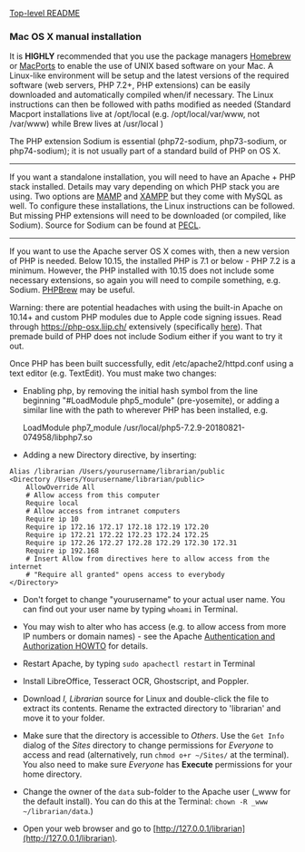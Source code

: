 [Top-level README](README.md)

### Mac OS X manual installation

It is **HIGHLY** recommended that you use the package managers [Homebrew](https://brew.sh/) or [MacPorts](https://www.macports.org/) to enable the use of UNIX based software on your Mac. A Linux-like environment will be setup and the latest versions of the required software (web servers, PHP 7.2+, PHP extensions) can be easily downloaded and automatically compiled when/if necessary. The Linux instructions can then be followed with paths modified as needed (Standard Macport installations live at /opt/local (e.g. /opt/local/var/www, not /var/www) while Brew lives at /usr/local )

The PHP extension Sodium is essential (php72-sodium, php73-sodium, or php74-sodium); it is not usually part of a standard build of PHP on OS X.

----

If you want a standalone installation, you will need to have an Apache + PHP stack installed. Details may vary depending on which PHP stack you are using. Two options are [MAMP](https://www.mamp.info/en/mac/) and [XAMPP](https://xampp.site/) but they come with MySQL as well. To configure these installations, the Linux instructions can be followed. But missing PHP extensions will need to be downloaded (or compiled, like Sodium). Source for Sodium can be found at [PECL](https://pecl.php.net/).

----

If you want to use the Apache server OS X comes with, then a new version of PHP is needed. Below 10.15, the installed PHP is 7.1 or below - PHP 7.2 is a minimum. However, the PHP installed with 10.15 does not include some necessary extensions, so again you will need to compile something, e.g. Sodium. [PHPBrew](https://github.com/phpbrew/phpbrew) may be useful.

Warning: there are potential headaches with using the built-in Apache on 10.14+ and custom PHP modules due to Apple code signing issues. Read through https://php-osx.liip.ch/ extensively (specifically [here](https://github.com/liip/php-osx/issues/249)). That premade build of PHP does not include Sodium either if you want to try it out.

Once PHP has been built successfully, edit /etc/apache2/httpd.conf using a text editor (e.g. TextEdit). You must make two changes:

* Enabling php, by removing the initial hash symbol from the line beginning "#LoadModule php5_module" (pre-yosemite), or adding a similar line with the path to wherever PHP has been installed, e.g.

    LoadModule php7_module /usr/local/php5-7.2.9-20180821-074958/libphp7.so

* Adding a new Directory directive, by inserting: 

```apache_conf
Alias /librarian /Users/yourusername/librarian/public
<Directory /Users/Yourusername/librarian/public>
    AllowOverride All
    # Allow access from this computer
    Require local
    # Allow access from intranet computers
    Require ip 10
    Require ip 172.16 172.17 172.18 172.19 172.20
    Require ip 172.21 172.22 172.23 172.24 172.25
    Require ip 172.26 172.27 172.28 172.29 172.30 172.31
    Require ip 192.168
    # Insert Allow from directives here to allow access from the internet
    # "Require all granted" opens access to everybody
</Directory>
```

* Don't forget to change "yourusername" to your actual user name. You can find out your user name by typing `whoami` in Terminal.  
* You may wish to alter who has access (e.g. to allow access from more IP numbers or domain names) - see the Apache [Authentication and Authorization HOWTO](https://httpd.apache.org/docs/2.4/howto/auth.html) for details.  
* Restart Apache, by typing `sudo apachectl restart` in Terminal  
* Install LibreOffice, Tesseract OCR, Ghostscript, and Poppler.  
* Download *I, Librarian* source for Linux and double-click the file to extract its contents. Rename the extracted directory to 'librarian' and move it to your folder.  

* Make sure that the directory is accessible to *Others*. Use the `Get Info` dialog of the *Sites* directory to change permissions for *Everyone* to access and read (alternatively, run `chmod o+r ~/Sites/` at the terminal). You also need to make sure *Everyone* has **Execute** permissions for your home directory.
* Change the owner of the `data` sub-folder to the Apache user (_www for the default install). You can do this at the Terminal: `chown -R _www ~/librarian/data`.)
* Open your web browser and go to [http://127.0.0.1/librarian](http://127.0.0.1/librarian).

